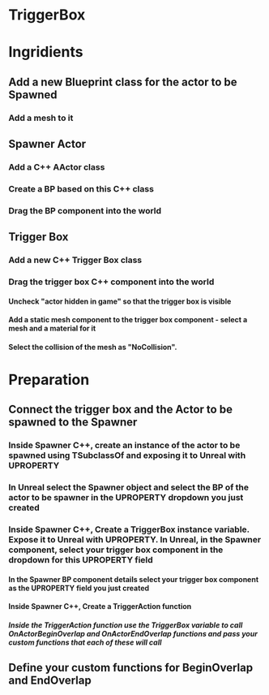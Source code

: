# TriggerBox

# Ingridients

## Add a new Blueprint class for the actor to be Spawned

### Add a mesh to it

## Spawner Actor

### Add a C++ AActor class

### Create a BP based on this C++ class

### Drag the BP component into the world

## Trigger Box

### Add a new C++ Trigger Box class

### Drag the trigger box C++ component into the world

#### Uncheck "actor hidden in game" so that the trigger box is visible
#### Add a static mesh component to the trigger box component - select a mesh and a material for it
#### Select the collision of the mesh as "NoCollision".

# Preparation

## Connect the trigger box and the Actor to be spawned to the Spawner

### Inside Spawner C++, create an instance of the actor to be spawned using TSubclassOf<type> and exposing it to Unreal with UPROPERTY
### In Unreal select the Spawner object and select the BP of the actor to be spawner in the UPROPERTY dropdown you just created

### Inside Spawner C++, Create a TriggerBox instance variable. Expose it to Unreal with UPROPERTY. In Unreal, in the Spawner component, select your trigger box component in the dropdown for this UPROPERTY field
#### In the Spawner BP component details select your trigger box component as the UPROPERTY field you just created
#### Inside Spawner C++, Create a TriggerAction function 
##### Inside the TriggerAction function use the TriggerBox variable to call OnActorBeginOverlap and OnActorEndOverlap functions and pass your custom functions that each of these will call

## Define your custom functions for BeginOverlap and EndOverlap

